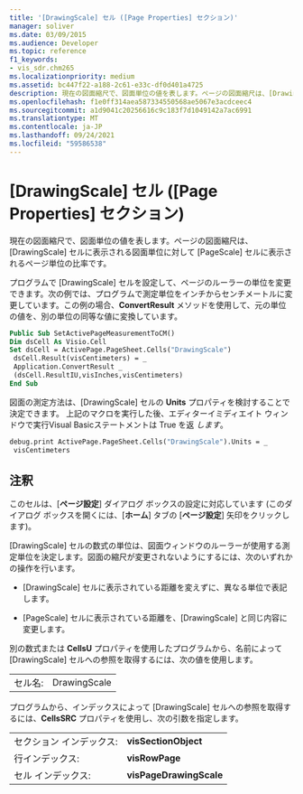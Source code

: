 ```yaml
---
title: '[DrawingScale] セル ([Page Properties] セクション)'
manager: soliver
ms.date: 03/09/2015
ms.audience: Developer
ms.topic: reference
f1_keywords:
- vis_sdr.chm265
ms.localizationpriority: medium
ms.assetid: bc447f22-a188-2c61-e33c-df0d401a4725
description: 現在の図面縮尺で、図面単位の値を表します。ページの図面縮尺は、[DrawingScale] セルに表示される図面単位に対して [PageScale] セルに表示されるページ単位の比率です。
ms.openlocfilehash: f1e0ff314aea587334550568ae5067e3acdceec4
ms.sourcegitcommit: a1d9041c20256616c9c183f7d1049142a7ac6991
ms.translationtype: MT
ms.contentlocale: ja-JP
ms.lasthandoff: 09/24/2021
ms.locfileid: "59586538"
---
```

# <a name="drawingscale-cell-page-properties-section"></a>[DrawingScale] セル ([Page Properties] セクション)

現在の図面縮尺で、図面単位の値を表します。ページの図面縮尺は、[DrawingScale] セルに表示される図面単位に対して [PageScale] セルに表示されるページ単位の比率です。
  
プログラムで [DrawingScale] セルを設定して、ページのルーラーの単位を変更できます。次の例では、プログラムで測定単位をインチからセンチメートルに変更しています。この例の場合、**ConvertResult** メソッドを使用して、元の単位の値を、別の単位の同等な値に変換しています。 
  
```vb
Public Sub SetActivePageMeasurementToCM() 
Dim dsCell As Visio.Cell 
Set dsCell = ActivePage.PageSheet.Cells("DrawingScale") 
 dsCell.Result(visCentimeters) = _ 
 Application.ConvertResult _ 
 (dsCell.ResultIU,visInches,visCentimeters) 
End Sub 
```

図面の測定方法は、[DrawingScale] セルの **Units** プロパティを検討することで決定できます。 上記のマクロを実行した後、エディターイミディエイト ウィンドウで実行Visual Basicステートメントは True を返 *します*。 
  
```vb
debug.print ActivePage.PageSheet.Cells("DrawingScale").Units = _ 
 visCentimeters 
```

## <a name="remarks"></a>注釈

このセルは、[**ページ設定**] ダイアログ ボックスの設定に対応しています (このダイアログ ボックスを開くには、[**ホーム**] タブの [**ページ設定**] 矢印をクリックします)。 
  
[DrawingScale] セルの数式の単位は、図面ウィンドウのルーラーが使用する測定単位を決定します。図面の縮尺が変更されないようにするには、次のいずれかの操作を行います。
  
- [DrawingScale] セルに表示されている距離を変えずに、異なる単位で表記します。
    
- [PageScale] セルに表示されている距離を、[DrawingScale] と同じ内容に変更します。
    
別の数式または **CellsU** プロパティを使用したプログラムから、名前によって [DrawingScale] セルへの参照を取得するには、次の値を使用します。 
  
|||
|:-----|:-----|
|セル名:  <br/> |DrawingScale  <br/> |
   
プログラムから、インデックスによって [DrawingScale] セルへの参照を取得するには、**CellsSRC** プロパティを使用し、次の引数を指定します。 
  
|||
|:-----|:-----|
|セクション インデックス:  <br/> |**visSectionObject** <br/> |
|行インデックス:  <br/> |**visRowPage** <br/> |
|セル インデックス:  <br/> |**visPageDrawingScale** <br/> |
   

